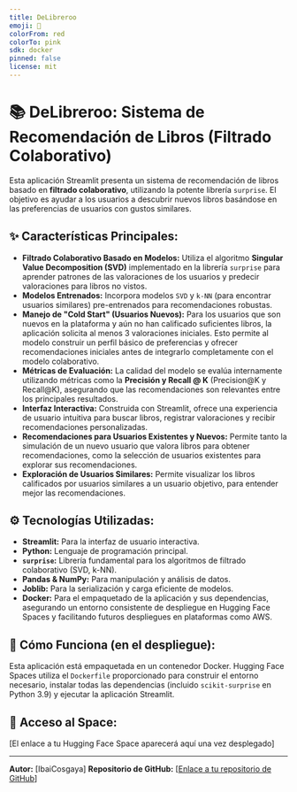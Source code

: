 ```yaml
---
title: DeLibreroo
emoji: 🐠
colorFrom: red
colorTo: pink
sdk: docker
pinned: false
license: mit
---
```


# 📚 DeLibreroo: Sistema de Recomendación de Libros (Filtrado Colaborativo)

Esta aplicación Streamlit presenta un sistema de recomendación de libros basado en **filtrado colaborativo**, utilizando la potente librería `surprise`. El objetivo es ayudar a los usuarios a descubrir nuevos libros basándose en las preferencias de usuarios con gustos similares.

## ✨ Características Principales:

* **Filtrado Colaborativo Basado en Modelos:** Utiliza el algoritmo **Singular Value Decomposition (SVD)** implementado en la librería `surprise` para aprender patrones de las valoraciones de los usuarios y predecir valoraciones para libros no vistos.
* **Modelos Entrenados:** Incorpora modelos `SVD` y `k-NN` (para encontrar usuarios similares) pre-entrenados para recomendaciones robustas.
* **Manejo de "Cold Start" (Usuarios Nuevos):** Para los usuarios que son nuevos en la plataforma y aún no han calificado suficientes libros, la aplicación solicita al menos 3 valoraciones iniciales. Esto permite al modelo construir un perfil básico de preferencias y ofrecer recomendaciones iniciales antes de integrarlo completamente con el modelo colaborativo.
* **Métricas de Evaluación:** La calidad del modelo se evalúa internamente utilizando métricas como la **Precisión y Recall @ K** (Precision@K y Recall@K), asegurando que las recomendaciones son relevantes entre los principales resultados.
* **Interfaz Interactiva:** Construida con Streamlit, ofrece una experiencia de usuario intuitiva para buscar libros, registrar valoraciones y recibir recomendaciones personalizadas.
* **Recomendaciones para Usuarios Existentes y Nuevos:** Permite tanto la simulación de un nuevo usuario que valora libros para obtener recomendaciones, como la selección de usuarios existentes para explorar sus recomendaciones.
* **Exploración de Usuarios Similares:** Permite visualizar los libros calificados por usuarios similares a un usuario objetivo, para entender mejor las recomendaciones.

## ⚙️ Tecnologías Utilizadas:

* **Streamlit:** Para la interfaz de usuario interactiva.
* **Python:** Lenguaje de programación principal.
* **`surprise`:** Librería fundamental para los algoritmos de filtrado colaborativo (SVD, k-NN).
* **Pandas & NumPy:** Para manipulación y análisis de datos.
* **Joblib:** Para la serialización y carga eficiente de modelos.
* **Docker:** Para el empaquetado de la aplicación y sus dependencias, asegurando un entorno consistente de despliegue en Hugging Face Spaces y facilitando futuros despliegues en plataformas como AWS.

## 🚀 Cómo Funciona (en el despliegue):

Esta aplicación está empaquetada en un contenedor Docker. Hugging Face Spaces utiliza el `Dockerfile` proporcionado para construir el entorno necesario, instalar todas las dependencias (incluido `scikit-surprise` en Python 3.9) y ejecutar la aplicación Streamlit.

## 🔗 Acceso al Space:

[El enlace a tu Hugging Face Space aparecerá aquí una vez desplegado]

---
**Autor:** [IbaiCosgaya]
**Repositorio de GitHub:** [[Enlace a tu repositorio de GitHub](https://github.com/IbaiCosgaya)]

